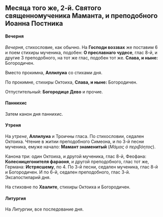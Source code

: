 
## Месяца того же, 2-й. Святого священномученика Маманта, и преподобного Иоанна Постника

#### Вечерня

*Вечерня*, стихословие, как обычно. На **Господи воззвах** же поставим 6 и
поем стихиры мученика, подобен: **О преславнаго чудесе**, глас 8-й,
и другие 3 преподобного, на тот же глас, подобен тот же. **Слава, и ныне:** Богородичен.

Вместо прокимна, **Аллилуиа** со стихами дня. 

По прокимне, стихиры Октоиха, **Слава, и ныне:** Богородичен.

Отпустительный: **Богородице Дево** и прочие.

#### Паннихис

Затем канон дня паннихис.

#### Утреня

На *утрене*, **Аллилуиа** и Троичны гласа. По стихословии, седален Октоиха. Чтение в 
житии преподобного Симеона, и по 3-й песни мученика, емуже начало: **Мамант знаменитый** 
(*Μάμας ὁ περιβόητος*).

Канона три: один Октоиха, и другой мученика, глас 8-й, Феофана: **Колесницегонителя 
фараоня**, и другой преподобного, глас тот же, Германа: **Истрясшему**, по 4. 
По 3-й песни, седален мученика, глас 8-й и Богородичен. И по 6-й, седален 
преподобного, глас 3-й. Эксапостиларий дня. 

На стиховне по **Хвалите**, стихиры Октоиха и Богородичен.

#### Литургия

На *Литургии*, все последование дня.
